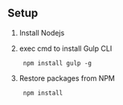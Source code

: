 ## Setup ##

1. Install Nodejs
2. exec cmd to install Gulp CLI
    
        npm install gulp -g

3. Restore packages from NPM

        npm install
